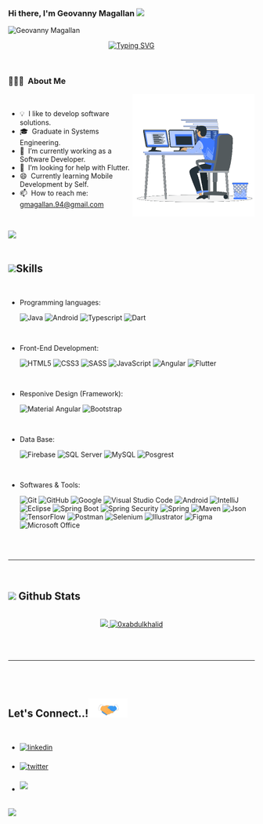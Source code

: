 ### Hi there, <b>I'm Geovanny Magallan </b><img src="https://media.giphy.com/media/hvRJCLFzcasrR4ia7z/giphy.gif" width="25">

<img alt="Geovanny Magallan" src="https://firebasestorage.googleapis.com/v0/b/geovanny-m.appspot.com/o/img%2Fbanner%2Fbn_developerGM1.png?alt=media&token=d093fbd9-3d1e-4bd0-9c62-adc1e6dd4519"/>

<p align="center">
  <a href="https://git.io/typing-svg"><img src="https://readme-typing-svg.demolab.com?font=Fira+Code&pause=1000&color=19F79C&background=F8F8F8&center=true&vCenter=true&width=500&lines=%7BMobile_Developer...%7D;%3CFront_End_Developer%2F%3E;%5BBack_End_Developer%5D;%2F**Computer_Science_Student**%2F%2F;%2F%2FTechnology...%3C3+*.*" alt="Typing SVG" /></a>
</p>

<br>

### 👨🏻‍💻 &nbsp;About Me

<picture> <img align="right" src="https://github.com/0xAbdulKhalid/0xAbdulKhalid/raw/main/assets/mdImages/Right_Side.gif" width = 250px></picture>

<br>

- 💡 &nbsp;I like to develop software solutions.
- 🎓 &nbsp;Graduate in Systems Engineering.
- 🔭 &nbsp;I’m currently working as a Software Developer.
- 🤔 &nbsp;I’m looking for help with Flutter.
- 😄 &nbsp;Currently learning Mobile Development by Self.
- 📫 &nbsp;How to reach me: gmagallan.94@gmail.com

<br>

<img src="https://user-images.githubusercontent.com/73097560/115834477-dbab4500-a447-11eb-908a-139a6edaec5c.gif"><br><br>

## <img src="https://media2.giphy.com/media/QssGEmpkyEOhBCb7e1/giphy.gif?cid=ecf05e47a0n3gi1bfqntqmob8g9aid1oyj2wr3ds3mg700bl&rid=giphy.gif" width ="25" margin-right="5px">Skills
<br>

<p align="center">

- Programming languages:
    
    ![Java](https://img.shields.io/badge/-Java-05122A?style=flat&logo=Java&logoColor=f8f8f8)
    ![Android](https://img.shields.io/badge/-Android%20Studio-05122A?style=flat&logo=android-studio)
    ![Typescript](https://img.shields.io/badge/-Typescript-05122A?style=flat&logo=typescript)
    ![Dart](https://img.shields.io/badge/-Dart-05122A?style=flat&logo=dart)

<br>   
    
- Front-End Development:

    ![HTML5](https://img.shields.io/badge/-Html5-05122A?style=flat&logo=HTML5)
    ![CSS3](https://img.shields.io/badge/-Css3-05122A?style=flat&logo=CSS3)
    ![SASS](https://img.shields.io/badge/-Sass-05122A?style=flat&logo=sass)
    ![JavaScript](https://img.shields.io/badge/-JavaScript-05122A?style=flat&logo=javascript)
    ![Angular](https://img.shields.io/badge/-Angular-05122A?style=flat&logo=angular)
    ![Flutter](https://img.shields.io/badge/-Flutter-05122A?style=flat&logo=flutter)

<br>

- Responive Design (Framework):

    ![Material Angular](https://img.shields.io/badge/-Angular%20Material-05122A?style=flat&logo=angular)
    ![Bootstrap](https://img.shields.io/badge/-Bootstrap-05122A?style=flat&logo=bootstrap)

<br>

- Data Base:

    ![Firebase](https://img.shields.io/badge/-Firebase-05122A?style=flat&logo=firebase)
    ![SQL Server](https://img.shields.io/badge/-Sql%20Server-05122A?style=flat&logo=microsoft-sql-server)
    ![MySQL](https://img.shields.io/badge/-Mysql-05122A?style=flat&logo=mysql)
    ![Posgrest](https://badgen.net/badge/-Postgresql-05122A?icon=postgresql)
    
<br>

- Softwares & Tools:

    ![Git](https://img.shields.io/badge/-Git-05122A?style=flat&logo=git)
    ![GitHub](https://img.shields.io/badge/-GitHub-05122A?style=flat&logo=github)
    ![Google](https://img.shields.io/badge/-Google-05122A?style=flat&logo=google)
    ![Visual Studio Code](https://img.shields.io/badge/-VS%20Code-05122A?style=flat&logo=visual-studio-code&logoColor=007ACC)
    ![Android](https://img.shields.io/badge/-Android-05122A?style=flat&logo=android)
    ![IntelliJ](https://img.shields.io/badge/-IntelliJ-05122A?style=flat&logo=jetbrains)
    ![Eclipse](https://img.shields.io/badge/-Eclipse-05122A?style=flat&logo=eclipse-ide)
    ![Spring Boot](https://img.shields.io/badge/-Spring%20Boot-05122A?style=flat&logo=spring-boot)
    ![Spring Security](https://img.shields.io/badge/-Spring%20Security-05122A?style=flat&logo=springsecurity)
    ![Spring](https://img.shields.io/badge/-Spring-05122A?style=flat&logo=spring)
    ![Maven](https://img.shields.io/badge/-Maven-05122A?style=flat&logo=maven)
    ![Json](https://img.shields.io/badge/-Json-05122A?style=flat&logo=json)
    ![TensorFlow](https://img.shields.io/badge/-Tensorflow-05122A?style=flat&logo=tensorflow)
    ![Postman](https://img.shields.io/badge/-Postman-05122A?style=flat&logo=postman)
    ![Selenium](https://img.shields.io/badge/-Selenium-05122A?style=flat&logo=selenium)
    ![Illustrator](https://img.shields.io/badge/-Illustrator-05122A?style=flat&logo=adobe-illustrator)
    ![Figma](https://img.shields.io/badge/-Figma-05122A?style=flat&logo=figma)
    ![Microsoft Office](https://img.shields.io/badge/-Microsoft%20Office-05122A?style=flat&logo=microsoftoffice)

</p>

<br>
<br>

-----

<br>


## <img src="https://media.giphy.com/media/iY8CRBdQXODJSCERIr/giphy.gif" width="35"><b> Github Stats </b>
<br>

<div align="center">

<a href="https://github.com/0xabdulkhalid/">
  <img src="https://github-readme-stats.vercel.app/api?username=0xabdulkhalid&include_all_commits=true&count_private=true&show_icons=true&line_height=20&title_color=7A7ADB&icon_color=2234AE&text_color=D3D3D3&bg_color=0,000000,130F40" width="450"/>
  <img src="https://github-readme-stats.vercel.app/api/top-langs?username=0xabdulkhalid&show_icons=true&locale=en&layout=compact&line_height=20&title_color=7A7ADB&icon_color=2234AE&text_color=D3D3D3&bg_color=0,000000,130F40" width="375"  alt="0xabdulkhalid"/>

</a>
</div>

<br>
<br>
<br>

-----

<br>
<br>

## <b> Let's Connect..!</b><img src="https://github.com/0xAbdulKhalid/0xAbdulKhalid/raw/main/assets/mdImages/handshake.gif" width ="80">
<br>
<div align='left'>

<ul>

<li>
<a href="https://linkedin.com/in/0xabdulkhalid" target="_blank">
<img src="https://img.shields.io/badge/linkedin:  0xabdulkhalid-%2300acee.svg?color=405DE6&style=for-the-badge&logo=linkedin&logoColor=white" alt=linkedin style="margin-bottom: 5px;"/>
</a>
</li>

<br>

<li>
<a href="https://twitter.com/0xabdulkhalid" target="_blank">
<img src="https://img.shields.io/badge/twitter:  0xabdulkhalid-%2300acee.svg?color=1DA1F2&style=for-the-badge&logo=twitter&logoColor=white" alt=twitter style="margin-bottom: 5px;"/>
</a>
</li>

<br>

<li>
<a href="mailto:gmagallan.94@gmail.com" target="_blank">
<img src="https://img.shields.io/badge/gmail:  0xabdulkhalid-%23EA4335.svg?style=for-the-badge&logo=gmail&logoColor=white" t=mail style="margin-bottom: 5px;" />
</a>
</li>
	
</ul>
</div>

<br>
<img src="https://user-images.githubusercontent.com/73097560/115834477-dbab4500-a447-11eb-908a-139a6edaec5c.gif">
<br>
<br>
<br>